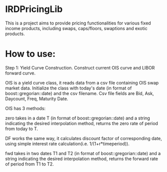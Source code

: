 # IRDPricingLib
This is a project aims to provide pricing functionalities for various fixed income products, including swaps, caps/floors, swaptions and exotic products.

# How to use:
Step 1: Yield Curve Construction.
Construct current OIS curve and LIBOR forward curve.

OIS is a yield curve class, it reads data from a csv file containing OIS swap market data. Initialize the class with today's date (in format of boost::gregorian::date) and the csv filename. Csv file fields are Bid, Ask, Daycount, Freq, Maturity Date.

OIS has 3 methods:

zero takes in a date T (in format of boost::gregorian::date) and a string indicating the desired interpolation method, returns the zero rate of period from today to T.

DF works the same way, it calculates discount factor of corresponding date, using simple interest rate calculation(i.e. 1/(1+r*timeperiod)).

fwd takes in two dates T1 and T2 (in format of boost::gregorian::date) and a string indicating the desired interpolation method, returns the forward rate of period from T1 to T2.
